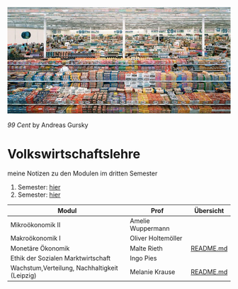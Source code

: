 ![2022-02-13_13-29](images/2022-02-13_13-29.jpg)

*99 Cent* by Andreas Gursky

# Volkswirtschaftslehre

meine Notizen zu den Modulen im dritten Semester

1. Semester: [hier](https://vwl1.martenw.com/#/)
2. Semester: [hier](https://vwl2.martenw.com/#/)

| Modul                                         | Prof               | Übersicht                          |
| --------------------------------------------- | ------------------ | ---------------------------------- |
| Mikroökonomik II                              | Amelie Wuppermann  |                                    |
| Makroökonomik I                               | Oliver Holtemöller |                                    |
| Monetäre Ökonomik                             | Malte Rieth        | [README.md](VL_Monetär/README.md)  |
| Ethik der Sozialen Marktwirtschaft            | Ingo Pies          |                                    |
| Wachstum,Verteilung, Nachhaltigkeit (Leipzig) | Melanie Krause     | [README.md](VL_Wachstum/README.md) |

